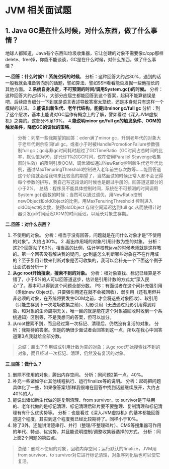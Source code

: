 # JVM 相关面试题 

## 1. Java GC是在什么时候，对什么东西，做了什么事情？
  地球人都知道，Java有个东西叫垃圾收集器，它让创建的对象不需要像c/cpp那样delete、free掉，你能不能谈谈，GC是在什么时候，对什么东西，做了什么事情？
  
  **一.回答：什么时候?**
  1.**系统空闲的时候**。
      分析：这种回答大约占30%，遇到的话一般我就会准备转向别的话题，譬如算法、譬如SSH看看能否发掘一些他擅长的其他方面。
  2.**系统自身决定，不可预测的时间/调用System.gc()的时候。**
      分析：这种回答大约占55%，大部分应届生都能回答到这个答案，起码不能算错误是吧，后续应当细分一下到底是语言表述导致答案太笼统，还是本身就只有这样一个模糊的认识。
  3.**能说出新生代、老年代结构，能提出minor gc/full gc**
      分析：到了这个层次，基本上能说对GC运作有概念上的了解，譬如看过《深入JVM虚拟机》之类的。这部分不足10%。
  4.**能说明minor gc/full gc的触发条件、OOM的触发条件，降低GC的调优的策略**。
  
  > 分析：列举一些我期望的回答：eden满了minor gc，升到老年代的对象大于老年代剩余空间full gc，或者小于时被HandlePromotionFailure参数强制full gc；gc与非gc时间耗时超过了GCTimeRatio（GC时间占总时间的比率，默认值为99，即允许1%的GC时间，仅在使用Parallel Scavenge收集器时生效）的限制引发OOM，调优诸如通过NewRatio控制新生代老年代比例，通过MaxTenuringThreshold控制进入老年前生存次数等……能回答道这个阶段就会给我带来比较高的期望了，当然面试的时候正常人都不会记得每个参数的拼写，我自己写这段话的时候也是翻过手册的。回答道这部分的小于2%。
  总结：程序员不能具体控制时间，系统在不可预测的时间调用System.gc()函数的时候；当然可以通过调优，用NewRatio控制newObject和oldObject的比例，用MaxTenuringThreshold 控制进入oldObject的次数，使得oldObject 存储空间延迟达到full gc,从而使得计时器引发gc时间延迟OOM的时间延迟，以延长对象生存期。
  
  **二.回答：对什么东西？**
  1. 不使用的对象。
      分析：相当于没有回答，问题就是在问什么对象才是“不使用的对象”。大约占30%。
   2 .超出作用域的对象/引用计数为空的对象。
      分析：这2个回答站了60%，相当高的比例，估计学校教java的时候老师就是这样教的。第一个回答没有解决我的疑问，gc到底怎么判断哪些对象在不在作用域的？至于引用计数来判断对象是否可收集的，我可以会补充一个下面这个例子让面试者分析一下
  3. **从gc root开始搜索，搜索不到的对象。**
      分析：根对象查找、标记已经算是不错了，小于5%的人可以回答道这步，估计是引用计数的方式太“深入民心”了。基本可以得到这个问题全部分数。
      PS：有面试者在这个问补充强引用（类似new Object()，只要强引用还在就不会被回收）、弱引用（还有用但并非必须的对象，在系统将要发生OOM之前，才会将这些对象回收）、软引用（只能生存到下一次垃圾收集之前）、幻影引用（无法通过幻影引用得到对象，和对象的生命周期无关，唯一目的就是能在这个对象被回收时收到一个系统通知）区别等，不是我想问的答案，但可以加分。
  4. 从root搜索不到，而且经过第一次标记、清理后，仍然没有复活的对象。
      分析：我期待的答案。但是的确很少面试者会回答到这一点，所以在我心中回答道第3点我就给全部分数。 
  >总结：超出了作用域或引用计数为空的对象；从gc root开始搜索找不到的对象，而且经过一次标记、清理，仍然没有复活的对象。
  
  **三.回答：做什么？**
  1. 删除不使用的对象，腾出内存空间。
      分析：同问题2第一点。40%。
   2. 补充一些诸如停止其他线程执行、运行finalize等的说明。
      分析：起码把问题具体化了一些，如果像答案1那样我很难在回答中找到话题继续展开，大约占40%的人。
  3. 能说出诸如新生代做的是复制清理、from survivor、to survivor是干啥用的、老年代做的是标记清理、标记清理后碎片要不要整理、复制清理和标记清理有有什么优劣势等。
      分析：也是看过《深入JVM虚拟机》的基本都能回答道这个程度，其实到这个程度我已经比较期待了。同样小于10%。
  4. 除了3外，还能讲清楚串行、并行（整理/不整理碎片）、CMS等搜集器可作用的年代、特点、优劣势，并且能说明控制/调整收集器选择的方式。
  分析：同上面2个问题的第四点。 
  >总结：删除不使用的对象，回收内存空间；运行默认的finalize，JVM用from survivor、to survivor对它进行标记清理，对象序列化后也可以使它复活。